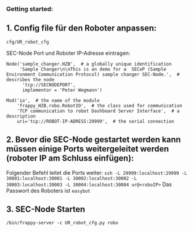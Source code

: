 ### Getting started:

## 1. Config file für den Roboter anpassen: 
```cfg/UR_robot_cfg```


SEC-Node Port und Roboter IP-Adresse eintragen:
```python:
Node('sample_changer.HZB',  # a globally unique identification
     'Sample Changer\n\nThis is an demo for a  SECoP (Sample Environment Communication Protocol) sample changer SEC-Node.',  # describes the node
      'tcp://SECNODEPORT',
      implementor = 'Peter Wegmann')

Mod('io',  # the name of the module
    'frappy_HZB.robo.RobotIO',  # the class used for communication
    'TCP communication to robot Dashboard Server Interface',  # a description
    uri='tcp://ROBOT-IP-ADRESS:29999',  # the serial connection
```
## 2. Bevor die SEC-Node gestartet werden kann müssen einige Ports weitergeleitet werden (roboter IP am Schluss einfügen):

Folgender Befehl leitet die Ports weiter:
```ssh -L 29999:localhost:29999 -L 30001:localhost:30001 -L 30002:localhost:30002 -L 30003:localhost:30003 -L 30004:localhost:30004 ur@<roboIP>```
Das Passwort des Roboters ist ``easybot``

## 3. SEC-Node Starten
```/bin/frappy-server -c UR_robot_cfg.py robo```



